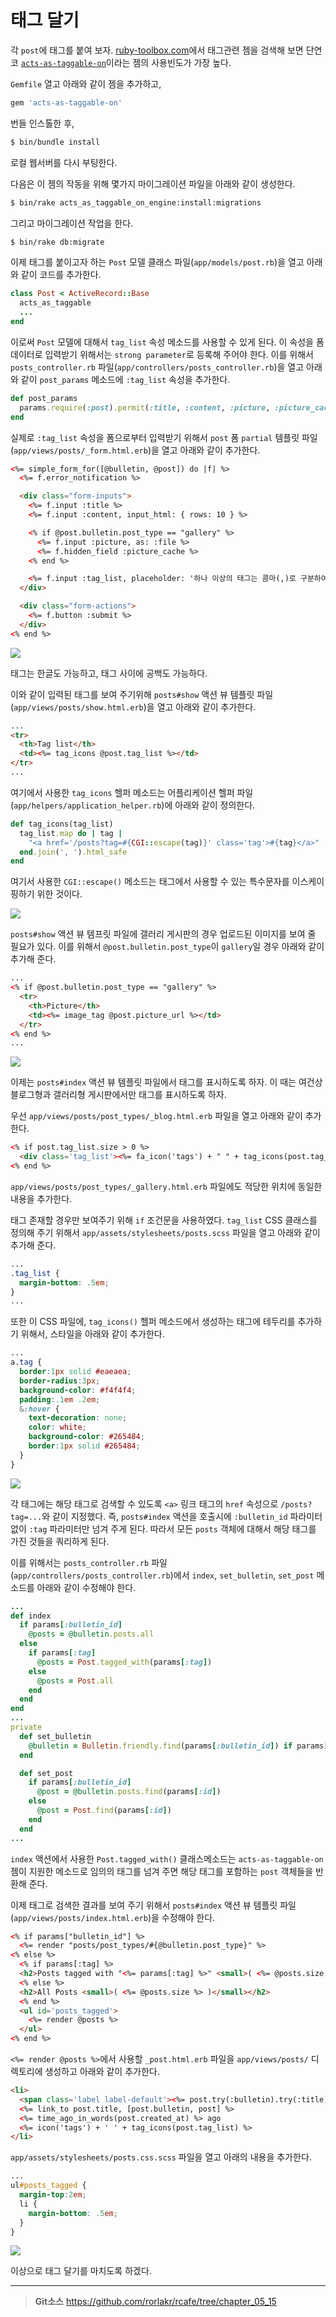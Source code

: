 # 태그 달기

각 `post`에 태그를 붙여 보자. [ruby-toolbox.com](https://www.ruby-toolbox.com/categories/rails_tagging)에서 태그관련 젬을 검색해 보면 단연코 [`acts-as-taggable-on`](https://github.com/mbleigh/acts-as-taggable-on)이라는 젬의 사용빈도가 가장 높다.

`Gemfile` 열고 아래와 같이 젬을 추가하고,

```ruby
gem 'acts-as-taggable-on'
```

번들 인스톨한 후,

```bash
$ bin/bundle install
```

로컬 웹서버를 다시 부팅한다.

다음은 이 젬의 작동을 위해 몇가지 마이그레이션 파일을 아래와 같이 생성한다.

```bash
$ bin/rake acts_as_taggable_on_engine:install:migrations
```

그리고 마이그레이션 작업을 한다.

```bash
$ bin/rake db:migrate
```

이제 태그를 붙이고자 하는 `Post` 모델 클래스 파일(`app/models/post.rb`)을 열고 아래와 같이 코드를 추가한다.

```ruby
class Post < ActiveRecord::Base
  acts_as_taggable
  ...
end
```

이로써 `Post` 모델에 대해서 `tag_list` 속성 메소드를 사용할 수 있게 된다. 이 속성을 폼 데이터로 입력받기 위해서는 `strong parameter`로 등록해 주어야 한다. 이를 위해서  `posts_controller.rb` 파일(`app/controllers/posts_controller.rb`)을 열고 아래와 같이 `post_params` 메소드에 `:tag_list` 속성을 추가한다.

```ruby
def post_params
  params.require(:post).permit(:title, :content, :picture, :picture_cache, :tag_list)
end
```

실제로 `:tag_list` 속성을 폼으로부터 입력받기 위해서 `post` 폼 `partial` 템플릿 파일(`app/views/posts/_form.html.erb`)을 열고 아래와 같이 추가한다.

```html
<%= simple_form_for([@bulletin, @post]) do |f| %>
  <%= f.error_notification %>

  <div class="form-inputs">
    <%= f.input :title %>
    <%= f.input :content, input_html: { rows: 10 } %>

    <% if @post.bulletin.post_type == "gallery" %>
      <%= f.input :picture, as: :file %>
      <%= f.hidden_field :picture_cache %>
    <% end %>

    <%= f.input :tag_list, placeholder: '하나 이상의 태그는 콤마(,)로 구분하여 입력하세요.' %>
  </div>

  <div class="form-actions">
    <%= f.button :submit %>
  </div>
<% end %>
```

![](http://i1373.photobucket.com/albums/ag392/rorlab/Photobucket%20Desktop%20-%20RORLAB/rcafe/2015-02-02_05-07-26_zpsfcd6e428.png)

태그는 한글도 가능하고, 태그 사이에 공백도 가능하다.

이와 같이 입력된 태그를 보여 주기위해 `posts#show` 액션 뷰 템플릿 파일(`app/views/posts/show.html.erb`)을 열고 아래와 같이 추가한다.

```html
...
<tr>
  <th>Tag list</th>
  <td><%= tag_icons @post.tag_list %></td>
</tr>
...
```

여기에서 사용한 `tag_icons` 헬퍼 메소드는 어플리케이션 헬퍼 파일(`app/helpers/application_helper.rb`)에 아래와 같이 정의한다.

```ruby
def tag_icons(tag_list)
  tag_list.map do | tag |
    "<a href='/posts?tag=#{CGI::escape(tag)}' class='tag'>#{tag}</a>"
  end.join(', ').html_safe
end
```

여기서 사용한 `CGI::escape()` 메소드는 태그에서 사용할 수 있는 특수문자를 이스케이핑하기 위한 것이다.

![](http://i1373.photobucket.com/albums/ag392/rorlab/Photobucket%20Desktop%20-%20RORLAB/rcafe/2015-02-02_05-12-30_zps1c3547d7.png)

`posts#show` 액션 뷰 템프릿 파일에 갤러리 게시판의 경우 업로드된 이미지를 보여 줄 필요가 있다. 이를 위해서 `@post.bulletin.post_type`이 `gallery`일 경우 아래와 같이 추가해 준다.

```html
...
<% if @post.bulletin.post_type == "gallery" %>
  <tr>
    <th>Picture</th>
    <td><%= image_tag @post.picture_url %></td>
  </tr>
<% end %>
...
```

![](http://i1373.photobucket.com/albums/ag392/rorlab/Photobucket%20Desktop%20-%20RORLAB/rcafe/2015-02-02_05-17-54_zps2bbd5e41.png)

이제는 `posts#index` 액션 뷰 템플릿 파일에서 태그를 표시하도록 하자. 이 때는 여건상 블로그형과 갤러리형 게시판에서만 태그를 표시하도록 하자.

우선 `app/views/posts/post_types/_blog.html.erb` 파일을 열고 아래와 같이 추가한다.

```html
<% if post.tag_list.size > 0 %>
  <div class='tag_list'><%= fa_icon('tags') + " " + tag_icons(post.tag_list) %></div>
<% end %>
```

`app/views/posts/post_types/_gallery.html.erb` 파일에도 적당한 위치에 동일한 내용을 추가한다.

태그 존재할 경우만 보여주기 위해 `if` 조건문을 사용하였다. `tag_list` CSS 클래스를 정의해 주기 위해서 `app/assets/stylesheets/posts.scss` 파일을 열고 아래와 같이 추가해 준다.

```css
...
.tag_list {
  margin-bottom: .5em;
}
...
```

또한 이 CSS 파일에, `tag_icons()` 헬퍼 메소드에서 생성하는 태그에 테두리를 추가하기 위해서, 스타일을 아래와 같이 추가한다.

```css
...
a.tag {
  border:1px solid #eaeaea;
  border-radius:3px;
  background-color: #f4f4f4;
  padding:.1em .2em;
  &:hover {
    text-decoration: none;
    color: white;
    background-color: #265484;
    border:1px solid #265484;
  }
}
```

![](http://i1373.photobucket.com/albums/ag392/rorlab/Photobucket%20Desktop%20-%20RORLAB/rails_guideline/2014-07-06_19-24-01_zpsa0ff25fc.png)

각 태그에는 해당 태그로 검색할 수 있도록  `<a>` 링크 태그의 `href` 속성으로 `/posts?tag=...`와 같이 지정했다. 즉, `posts#index` 액션을 호출시에 `:bulletin_id` 파라미터 없이 `:tag` 파라미터만 넘겨 주게 된다. 따라서 모든 `posts` 객체에 대해서 해당 태그를 가진 것들을 쿼리하게 된다.

이를 위해서는 `posts_controller.rb` 파일(`app/controllers/posts_controller.rb`)에서 `index`, `set_bulletin`, `set_post` 메소드를 아래와 같이 수정해야 한다.

```ruby
...
def index
  if params[:bulletin_id]
    @posts = @bulletin.posts.all
  else
    if params[:tag]
      @posts = Post.tagged_with(params[:tag])
    else
      @posts = Post.all
    end
  end
end
...
private
  def set_bulletin
    @bulletin = Bulletin.friendly.find(params[:bulletin_id]) if params[:bulletin_id]
  end

  def set_post
    if params[:bulletin_id]
      @post = @bulletin.posts.find(params[:id])
    else
      @post = Post.find(params[:id])
    end
  end
...
```

`index` 액션에서 사용한 `Post.tagged_with()` 클래스메소드는 `acts-as-taggable-on` 젬이 지원한 메소드로 임의의 태그를 넘겨 주면 해당 태그를 포함하는 `post` 객체들을 반환해 준다.

이제 태그로 검색한 결과를 보여 주기 위해서 `posts#index` 액션 뷰 템플릿 파일(`app/views/posts/index.html.erb`)을 수정해야 한다.

```html
<% if params["bulletin_id"] %>
  <%= render "posts/post_types/#{@bulletin.post_type}" %>
<% else %>
  <% if params[:tag] %>
  <h2>Posts tagged with "<%= params[:tag] %>" <small>( <%= @posts.size %> )</small></h2>
  <% else %>
  <h2>All Posts <small>( <%= @posts.size %> )</small></h2>
  <% end %>
  <ul id='posts_tagged'>
    <%= render @posts %>
  </ul>
<% end %>
```

`<%= render @posts %>`에서 사용할 `_post.html.erb` 파일을 `app/views/posts/` 디렉토리에 생성하고 아래와 같이 추가한다.

```html
<li>
  <span class='label label-default'><%= post.try(:bulletin).try(:title) %></span>
  <%= link_to post.title, [post.bulletin, post] %>
  <%= time_ago_in_words(post.created_at) %> ago
  <%= icon('tags') + ' ' + tag_icons(post.tag_list) %>
</li>
```

`app/assets/stylesheets/posts.css.scss` 파일을 열고 아래의 내용을 추가한다.

```css
...
ul#posts_tagged {
  margin-top:2em;
  li {
    margin-bottom: .5em;
  }
}
```


![](http://i1373.photobucket.com/albums/ag392/rorlab/Photobucket%20Desktop%20-%20RORLAB/rails_guideline/2014-07-06_19-50-46_zps98e2d69c.png)

이상으로 태그 달기를 마치도록 하겠다.

---
> **Git소스** https://github.com/rorlakr/rcafe/tree/chapter_05_15


